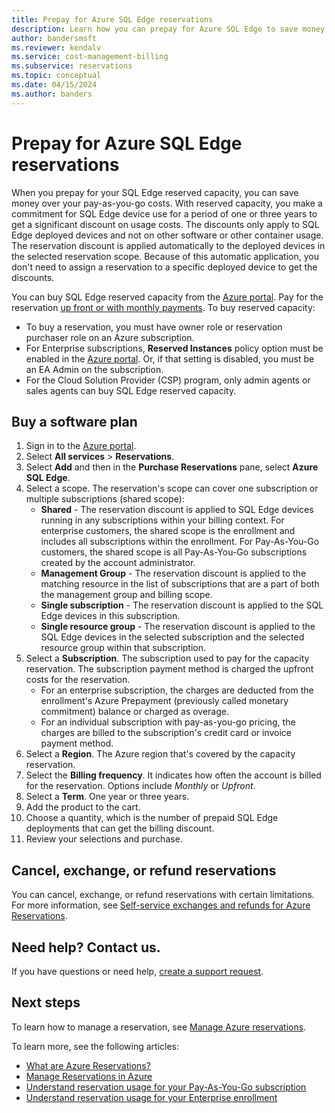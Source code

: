 ```yaml
---
title: Prepay for Azure SQL Edge reservations
description: Learn how you can prepay for Azure SQL Edge to save money over your pay-as-you-go costs.
author: bandersmsft
ms.reviewer: kendalv
ms.service: cost-management-billing
ms.subservice: reservations
ms.topic: conceptual
ms.date: 04/15/2024
ms.author: banders
---
```


# Prepay for Azure SQL Edge reservations

When you prepay for your SQL Edge reserved capacity, you can save money over your pay-as-you-go costs. With reserved capacity, you make a commitment for SQL Edge device use for a period of one or three years to get a significant discount on usage costs. The discounts only apply to SQL Edge deployed devices and not on other software or other container usage. The reservation discount is applied automatically to the deployed devices in the selected reservation scope. Because of this automatic application, you don't need to assign a reservation to a specific deployed device to get the discounts.

You can buy SQL Edge reserved capacity from the [Azure portal](https://portal.azure.com/). Pay for the reservation [up front or with monthly payments](prepare-buy-reservation.md). To buy reserved capacity:

- To buy a reservation, you must have owner role or reservation purchaser role on an Azure subscription.
- For Enterprise subscriptions, **Reserved Instances** policy option must be enabled in the [Azure portal](../manage/direct-ea-administration.md#view-and-manage-enrollment-policies). Or, if that setting is disabled, you must be an EA Admin on the subscription.
- For the Cloud Solution Provider (CSP) program, only admin agents or sales agents can buy SQL Edge reserved capacity.

## Buy a software plan

1. Sign in to the [Azure portal](https://portal.azure.com/).
2. Select **All services** > **Reservations**.
3. Select **Add** and then in the **Purchase Reservations** pane, select **Azure SQL Edge**.
4. Select a scope. The reservation's scope can cover one subscription or multiple subscriptions (shared scope):
    - **Shared** - The reservation discount is applied to SQL Edge devices running in any subscriptions within your billing context. For enterprise customers, the shared scope is the enrollment and includes all subscriptions within the enrollment. For Pay-As-You-Go customers, the shared scope is all Pay-As-You-Go subscriptions created by the account administrator.
    - **Management Group** - The reservation discount is applied to the matching resource in the list of subscriptions that are a part of both the management group and billing scope.
    - **Single subscription** - The reservation discount is applied to the SQL Edge devices in this subscription.
    - **Single resource group** - The reservation discount is applied to the SQL Edge devices in the selected subscription and the selected resource group within that subscription. 
5. Select a **Subscription**. The subscription used to pay for the capacity reservation. The subscription payment method is charged the upfront costs for the reservation.
    - For an enterprise subscription, the charges are deducted from the enrollment's Azure Prepayment (previously called monetary commitment) balance or charged as overage.
    - For an individual subscription with pay-as-you-go pricing, the charges are billed to the subscription's credit card or invoice payment method. 
6. Select a **Region**. The Azure region that's covered by the capacity reservation. 
7. Select the **Billing frequency**. It indicates how often the account is billed for the reservation. Options include _Monthly_ or _Upfront_. 
8. Select a **Term**. One year or three years.
9. Add the product to the cart.
10. Choose a quantity, which is the number of prepaid SQL Edge deployments that can get the billing discount.
11. Review your selections and purchase.

## Cancel, exchange, or refund reservations

You can cancel, exchange, or refund reservations with certain limitations. For more information, see [Self-service exchanges and refunds for Azure Reservations](exchange-and-refund-azure-reservations.md).

## Need help? Contact us.

If you have questions or need help, [create a support request](https://portal.azure.com/#blade/Microsoft_Azure_Support/HelpAndSupportBlade/newsupportrequest).

## Next steps

To learn how to manage a reservation, see [Manage Azure reservations](manage-reserved-vm-instance.md).

To learn more, see the following articles:

- [What are Azure Reservations?](save-compute-costs-reservations.md)
- [Manage Reservations in Azure](manage-reserved-vm-instance.md)
- [Understand reservation usage for your Pay-As-You-Go subscription](understand-reserved-instance-usage.md)
- [Understand reservation usage for your Enterprise enrollment](understand-reserved-instance-usage-ea.md)